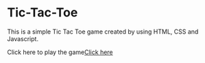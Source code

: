 # Tic-Tac-Toe

This is a simple Tic Tac Toe game created by using HTML, CSS and Javascript.

<p>Click here to play the game<a href="https://tictactoe-grusremote.netlify.app">Click here</a></P>
